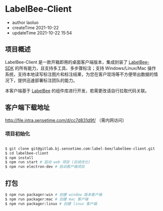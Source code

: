 # LabelBee-Client

- author laoluo
- createTime 2021-10-22
- updateTime 2021-10-22 15:54

## 项目概述

LabelBee-Client 是一款开箱即用的桌面客户端版本，集成封装了 [LabelBee-SDK](<(https://gitlab.bj.sensetime.com/label-bee/beehive)>) 的所有能力，且支持多工具、多步骤标注；支持 Windows/Linux/Mac 操作系统，支持本地读写标注图片和标注结果，为您在客户现场等不方便带出数据的情况下，提供迅速部署标注团队的能力。

本客户端基于 [LabelBee](https://gitlab.bj.sensetime.com/label-bee/beehive) 的组件库进行开发，若需更改请自行拉取代码关联。

## 客户端下载地址

http://file.intra.sensetime.com/d/cc7d831d9f/ （需内网访问）

### 项目初始化

```bash

$ git clone git@gitlab.bj.sensetime.com:label-bee/labelbee-client.git
$ cd labelbee-client
$ npm install
$ npm run start # 启动 web 项目 (后续优化)
$ npm run electron-dev # 启动客户端项目
```

## 打包

```bash
$ npm run packager:win # 创建 window 版本客户端
$ npm run packager:mac # 创建 mac 客户端
$ npm run packager:linux # 创建 linux 客户端
```
